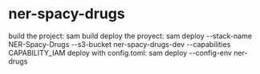 # ner-spacy-drugs

build the project: sam build
deploy the proyect: sam deploy --stack-name NER-Spacy-Drugs --s3-bucket ner-spacy-drugs-dev --capabilities CAPABILITY_IAM 
deploy with config.toml: sam deploy --config-env ner-drugs 